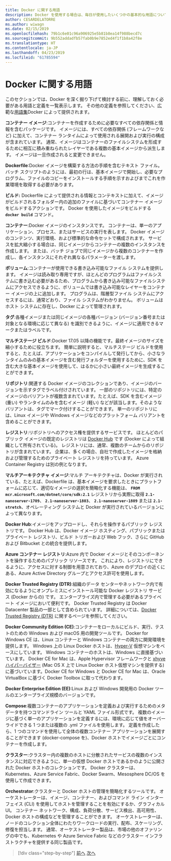 ```yaml
---
title: Docker に関する用語
description: Docker を使用する場合は、毎日が使用したいくつかの基本的な用語について説明します。
author: CESARDELATORRE
ms.author: wiwagn
ms.date: 02/15/2019
ms.openlocfilehash: 79b1c6e01c96a906925e5b81b8ea14f988becd7c
ms.sourcegitcommit: 9b552addadfb57fab0b9e7852ed4f1f1b8a42f8e
ms.translationtype: HT
ms.contentlocale: ja-JP
ms.lasthandoff: 04/23/2019
ms.locfileid: "61785594"
---
```

# <a name="docker-terminology"></a>Docker に関する用語

このセクションでは、Docker を深く掘り下げて検討する前に、理解しておく必要がある用語と定義を一覧表示します。 その他の定義を参照してください、広範な[用語集](https://docs.docker.com/glossary/)Docker によって提供されます。

**コンテナー イメージ**:コンテナーを作成するために必要なすべての依存関係と情報を含むパッケージです。 イメージには、すべての依存関係 (フレームワークなど) に加えて、コンテナー ランタイムによって使用される展開および実行の構成が含まれています。 通常、イメージはコンテナーのファイルシステムを形成するために相互に積み重ねられたレイヤーである複数の基本イメージから派生します。 イメージは一旦作成されると変更できません。

**Dockerfile**:Docker イメージを構築する方法の手順を含むテキスト ファイル。 バッチ スクリプトのようには、最初の行は、基本イメージで開始し、必要なプログラム、ファイルのコピーをインストールする手順を示すおよびまでこれを作業環境を取得する必要があります。

**ビルド:** Dockerfile によって提供される情報とコンテキストに加えて、イメージがビルドされるフォルダー内の追加のファイルに基づいてコンテナー イメージをビルドするアクションです。 Docker を使用したイメージをビルドする **`docker build`** コマンド。

**コンテナー**:Docker イメージのインスタンスです。 コンテナーは、単一のアプリケーション、プロセス、またはサービスの実行を表します。 Docker イメージのコンテンツ、実行環境、および標準的な命令セットで構成されます。 サービスを拡大縮小する場合は、同じイメージからコンテナーの複数のインスタンスを作成します。 または、バッチ ジョブで同じイメージから複数のコンテナーを作成し、各インスタンスにそれぞれ異なるパラメーターを渡します。

**ボリューム**:コンテナーが使用できる書き込み可能なファイル システムを提供します。 イメージは読み取り専用ですが、ほとんどのプログラムはファイルシステムに書き込む必要があるため、プログラムから書き込み可能なファイルシステムにアクセスできるように、ボリュームでは書き込み可能なレイヤーをコンテナー イメージの上に追加します。 プログラムは、階層型ファイル システムにアクセスするには、通常どおり、ファイル システムがわかりません。 ボリュームはホスト システムに存在し、Docker によって管理されます。

**タグ**:各種イメージまたは同じイメージの各種バージョン (バージョン番号または対象となる環境に応じて異なる) を識別できるように、イメージに適用できるマークまたはラベルです。

**マルチステージ ビルド**:Docker 17.05 以降の機能です。最終イメージのサイズを縮小するために役立ちます。 簡単に説明すると、マルチステージ ビルドを使用すると、たとえば、アプリケーションをコンパイルして発行してから、小さなランタイムのみの基本イメージを含む発行フォルダーを使用するために、SDK を含む大きな基本イメージを使用して、はるかに小さい最終イメージを生成することができます。

**リポジトリ**:関連する Docker イメージのコレクションであり、イメージのバージョンを示すタグでラベル付けされています。 一部のリポジトリには、特定のイメージのバリアントが複数含まれています。たとえば、SDK を含むイメージ (重い) やランタイムのみを含むイメージ (軽い) などが該当します。そのようなバリアントは、タグでマーク付けすることができます。 単一のリポジトリには、Linux イメージや Windows イメージなどのプラットフォーム バリアントを含めることができます。

**レジストリ**:リポジトリへのアクセス権を提供するサービスです。 ほとんどのパブリック イメージの既定のレジストリは [Docker Hub](https://hub.docker.com/) です (Docker によって組織として所有されている)。 レジストリには、通常、複数のチームからのリポジトリが含まれています。 企業は、多くの場合、自社で作成したイメージを格納および管理するためのプライベート レジストリを持っています。 Azure Container Registry は別の例となります。

**マルチアーキテクチャ イメージ**:マルチ アーキテクチャは、Docker が実行されている、たとえば、Dockerfile は、基本イメージを要求したときにプラットフォームに応じて、適切なイメージの選択を簡略化する機能は、 **`FROM mcr.microsoft.com/dotnet/core/sdk:2.1`** レジストリから実際に取得 **`2.1-nanoserver-1709`**、 **`2.1-nanoserver-1803`**、 **`2.1-nanoserver-1809`** または **`2.1-stretch`**、オペレーティング システムと Docker が実行されているバージョンによって異なります。

**Docker Hub**:イメージをアップロードし、それらを操作するパブリック レジストリです。 Docker Hub は、Docker イメージ ホスティング、パブリックまたはプライベート レジストリ、ビルド トリガーおよび Web フック、さらに GitHub および Bitbucket との統合を提供します。

**Azure コンテナー レジストリ**:Azure 内で Docker イメージとそのコンポーネントを操作するためのパブリック リソースです。 これにより、レジストリにできるように、アクセスに対する制御を用意されており、Azure のデプロイの近くにある、Azure Active Directory グループとアクセス許可を使用します。

**Docker Trusted Registry (DTR)**:組織のデータ センターやネットワーク内で有効になるようにオンプレミスにインストール可能な Docker レジストリ サービス (Docker からの) です。 エンタープライズ内で管理する必要があるプライベート イメージにおいて便利です。 Docker Trusted Registry は Docker Datacenter 製品の一部として含められています。 詳細については、[Docker Trusted Registry (DTR)](https://docs.docker.com/docker-trusted-registry/overview/) に関するページを参照してください。

**Docker Community Edition (CE)**:コンテナーをローカルにビルド、実行、テストのための Windows および macOS 用の開発ツールです。 Docker for Windows CE は、Linux コンテナーと Windows コンテナーの両方に開発環境を提供します。 Windows 上の Linux Docker ホストは、[Hyper-V](https://www.microsoft.com/cloud-platform/server-virtualization) 仮想マシンをベースにしています。 Windows コンテナーのホストは、Windows に直接基づいています。 Docker CE for Mac は、Apple Hypervisor フレームワークと [xhyve ハイパーバイザー](https://github.com/mist64/xhyve) (Mac OS X 上で Linux Docker ホスト仮想マシンを提供する) に基づいています。Docker CE for Windows と Docker CE for Mac は、Oracle VirtualBox に基づく Docker Toolbox に取って代わります。

**Docker Enterprise Edition (EE)**:Linux および Windows 開発用の Docker ツールのエンタープライズ規模のバージョンです。

**Compose**:複数コンテナーのアプリケーションを定義および実行するためのメタデータを持つコマンドライン ツールと YAML ファイル形式です。 複数のイメージに基づく単一のアプリケーションを定義するには、環境に応じて値をオーバーライドできる 1 つまたは複数の .yml ファイルを使用します。 定義を作成したら、1 つのコマンドを使用して全体の複数コンテナー アプリケーションを展開することができます (docker-compose を)、Docker ホストでイメージごとにコンテナーを作成します。

**クラスター**:クラスター内の複数のホストに分散されたサービスの複数のインスタンスに対応できるように、単一の仮想 Docker ホストであるかのように公開された Docker ホストのコレクションです。 Docker クラスターは、Kubernetes、Azure Service Fabric、Docker Swarm、Mesosphere DC/OS を使用して作成できます。

**Orchestrator**:クラスターと Docker ホストの管理を簡略化するツールです。 オーケストレーターは、イメージ、コンテナー、およびコマンド ライン インターフェイス (CLI) を使用してホストを管理することを有効にするか、グラフィカル UI。 コンテナー ネットワーク、構成、負荷分散、サービス検出、高可用性、Docker ホストの構成などを管理することができます。 オーケストレーターは、ノードのコレクション全体にわたりワークロードの実行、配布、スケーリング、修復を担当します。 通常、オーケストレーター製品は、市場の他のオファリングの中でも、Kubernetes や Azure Service Fabric などのクラスター インフラストラクチャを提供する同じ製品です。

>[!div class="step-by-step"]
>[前へ](what-is-docker.md)
>[次へ](docker-containers-images-and-registries.md)